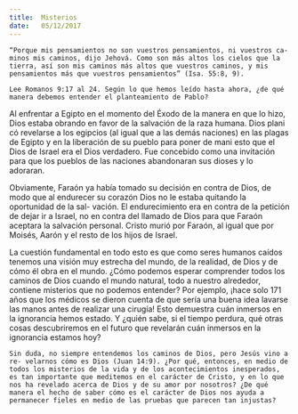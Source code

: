 ```yaml
---
title:  Misterios
date:   05/12/2017
---
```


`“Porque mis pensamientos no son vuestros pensamientos, ni vuestros ca- minos mis caminos, dijo Jehová. Como son más altos los cielos que la tierra, así son mis caminos más altos que vuestros caminos, y mis pensamientos más que vuestros pensamientos” (Isa. 55:8, 9).`

`Lee Romanos 9:17 al 24. Según lo que hemos leído hasta ahora, ¿de qué manera debemos entender el planteamiento de Pablo?`

Al enfrentar a Egipto en el momento del Éxodo de la manera en que lo hizo, Dios estaba obrando en favor de la salvación de la raza humana. Dios plani có revelarse a los egipcios (al igual que a las demás naciones) en las plagas de Egipto y en la liberación de su pueblo para poner de mani esto que el Dios de Israel era el Dios verdadero. Fue concebido como una invitación para que los pueblos de las naciones abandonaran sus dioses y lo adoraran.

Obviamente, Faraón ya había tomado su decisión en contra de Dios, de modo que al endurecer su corazón Dios no le estaba quitando la oportunidad de la sal- vación. El endurecimiento era en contra de la petición de dejar ir a Israel, no en contra del llamado de Dios para que Faraón aceptara la salvación personal. Cristo murió por Faraón, al igual que por Moisés, Aarón y el resto de los hijos de Israel.

La cuestión fundamental en todo esto es que como seres humanos caídos tenemos una visión muy estrecha del mundo, de la realidad, de Dios y de cómo él obra en el mundo. ¿Cómo podemos esperar comprender todos los caminos de Dios cuando el mundo natural, todo a nuestro alrededor, contiene misterios que no podemos entender? Por ejemplo, ¡hace solo 171 años que los médicos se dieron cuenta de que sería una buena idea lavarse las manos antes de realizar una cirugía! Esto demuestra cuán inmersos en la ignorancia hemos estado. Y ¿quién sabe, si el tiempo perdura, qué otras cosas descubriremos en el futuro que revelarán cuán inmersos en la ignorancia estamos hoy?

`Sin duda, no siempre entendemos los caminos de Dios, pero Jesús vino a re- velarnos cómo es Dios (Juan 14:9). ¿Por qué, entonces, en medio de todos los misterios de la vida y de los acontecimientos inesperados, es tan importante que meditemos en el carácter de Cristo, y en lo que nos ha revelado acerca de Dios y de su amor por nosotros? ¿De qué manera el hecho de saber cómo es el carácter de Dios nos ayuda a permanecer fieles en medio de las pruebas que parecen tan injustas?`